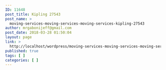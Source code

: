 ```yaml
---
ID: 11648
post_title: Kipling 27543
post_name: >
  moving-services-moving-services-moving-services-kipling-27543
author: mrgabonijeff@gmail.com
post_date: 2018-03-28 01:50:04
layout: page
link: >
  http://localhost/wordpress/moving-services-moving-services-moving-services-kipling-27543/
published: true
tags: [ ]
categories: [ ]
---
```

